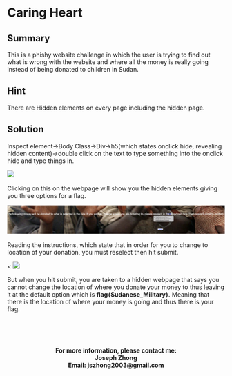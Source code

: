 <h1>Caring Heart</h1>
<h2>Summary</h2>
<p>This is a phishy website challenge in which the user is trying to find out what is wrong with the website and where all the money is really going instead of being donated to children in Sudan.</p>
<h2>Hint</h2>
There are Hidden elements on every page including the hidden page.
<h2>Solution</h2>
<p>Inspect element->Body Class->Div->h5(which states onclick hide, revealing hidden content)->double click on the text to type something into the onclick hide and type things in. </p>
<img src="images/Hidden.png">
<p>Clicking on this on the webpage will show you the hidden elements giving you three options for a flag.</p>
<img src="images/Hidden2.png">
<p>Reading the instructions, which state that in order for you to change to location of your donation, you must reselect then hit submit.</p><
<img src="images/Hidden3.png">
<p>But when you hit submit, you are taken to a hidden webpage that says you cannot change the location of where you donate your money to thus leaving it at the default option which is <b>flag{Sudanese_Military}</b>. Meaning that there is the location of where your money is going and thus there is your flag.</p>
<br>
<br>
<br>
<p align = "center"><b>For more information, please contact me:
<br>Joseph Zhong
<br>Email: jszhong2003@gmail.com</b></p></p>
